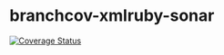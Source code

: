 # branchcov-xmlruby-sonar


[![Coverage Status](https://coveralls.io/repos/github/moneyforwardvietnam/branchcov-xmlruby-sonar/badge.svg?branch=main&t=v4X7VE)](https://coveralls.io/github/moneyforwardvietnam/branchcov-xmlruby-sonar?branch=main)
